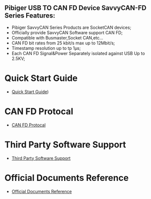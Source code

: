 ## Pibiger USB TO CAN FD Device SavvyCAN-FD Series Features:

- Pibiger SavvyCAN Series Products are SocketCAN devices;
- Officially provide SavvyCAN Software support CAN FD;
- Compatible with Busmaster,Socket CAN,etc...
- CAN FD bit rates from 25 kbit/s max up to 12Mbit/s;
- Timestamp resolution up to tp 1μs;
- Each CAN FD Signal&Power Separately isolated against USB Up to 2.5KV; 

# Quick Start Guide
- [Quick Start Guide](https://docs.pibiger-tech.com/home/usb-can-fd-series/quick-start-guide))
# CAN FD Protocal
- [CAN FD Protocal](https://docs.pibiger-tech.com/home/can-fd-protocal)
# Third Party Software Support
- [Third Party Software Support](https://docs.pibiger-tech.com/home/third-party-software-support)
# Official Documents Reference
- [Official Documents Reference](https://docs.pibiger-tech.com/home/official-documents-reference) 
